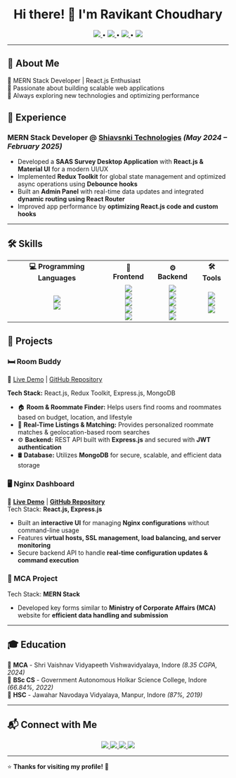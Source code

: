 <h1 align="center">Hi there! 👋 I'm Ravikant Choudhary</h1>


<p align="center">
  <a href="mailto:ravikantchoudhary537@gmail.com">
    <img src="https://img.shields.io/badge/Email-D14836?style=for-the-badge&logo=gmail&logoColor=white"/>
  </a> • 
  <a href="https://github.com/ravikantchoudhary537">
    <img src="https://img.shields.io/badge/GitHub-181717?style=for-the-badge&logo=github&logoColor=white"/>
  </a> • 
  <a href="https://www.linkedin.com/in/ravikant-choudhary-a1644a23b/">
    <img src="https://img.shields.io/badge/LinkedIn-0077B5?style=for-the-badge&logo=linkedin&logoColor=white"/>
  </a> • 
  <a href="https://instagram.com/ravikant_choudhary537">
    <img src="https://img.shields.io/badge/Instagram-E4405F?style=for-the-badge&logo=instagram&logoColor=white"/>
  </a>
</p>


---

## 🚀 About Me  
🔹 MERN Stack Developer | React.js Enthusiast  
🔹 Passionate about building scalable web applications  
🔹 Always exploring new technologies and optimizing performance  

## 📍 Experience  
### **MERN Stack Developer** @ [Shiavsnki Technologies](#) _(May 2024 – February 2025)_  
- Developed a **SAAS Survey Desktop Application** with **React.js & Material UI** for a modern UI/UX  
- Implemented **Redux Toolkit** for global state management and optimized async operations using **Debounce hooks**  
- Built an **Admin Panel** with real-time data updates and integrated **dynamic routing using React Router**  
- Improved app performance by **optimizing React.js code and custom hooks**  

---

## 🛠 Skills  

<table>
  <tr>
    <td align="center"><b>💻 Programming Languages</b></td>
    <td align="center"><b>🎨 Frontend</b></td>
    <td align="center"><b>⚙️ Backend</b></td>
    <td align="center"><b>🛠 Tools</b></td>
  </tr>
  <tr>
    <td align="center">
      <img src="https://img.shields.io/badge/C++-00599C?style=for-the-badge&logo=c%2B%2B&logoColor=white"/>
      <br>
      <img src="https://img.shields.io/badge/JavaScript-F7DF1E?style=for-the-badge&logo=javascript&logoColor=black"/>
    </td>
    <td align="center">
      <img src="https://img.shields.io/badge/React-61DAFB?style=for-the-badge&logo=react&logoColor=black"/>
      <br>
      <img src="https://img.shields.io/badge/Redux%20Toolkit-764ABC?style=for-the-badge&logo=redux&logoColor=white"/>
      <br>
      <img src="https://img.shields.io/badge/Material--UI-0081CB?style=for-the-badge&logo=mui&logoColor=white"/>
      <br>
      <img src="https://img.shields.io/badge/ShadCN-000000?style=for-the-badge&logo=shadcn&logoColor=white"/>
      <br>
      <img src="https://img.shields.io/badge/Tailwind%20CSS-38B2AC?style=for-the-badge&logo=tailwind-css&logoColor=white"/>
    </td>
    <td align="center">
      <img src="https://img.shields.io/badge/Node.js-339933?style=for-the-badge&logo=node.js&logoColor=white"/>
      <br>
      <img src="https://img.shields.io/badge/Express.js-000000?style=for-the-badge&logo=express&logoColor=white"/>
      <br>
      <img src="https://img.shields.io/badge/MongoDB-47A248?style=for-the-badge&logo=mongodb&logoColor=white"/>
      <br>
      <img src="https://img.shields.io/badge/SQL-4479A1?style=for-the-badge&logo=postgresql&logoColor=white"/>
      <br>
      <img src="https://img.shields.io/badge/REST%20API-0081CB?style=for-the-badge"/>
    </td>
    <td align="center">
      <img src="https://img.shields.io/badge/Git-F05032?style=for-the-badge&logo=git&logoColor=white"/>
      <br>
      <img src="https://img.shields.io/badge/GitHub-181717?style=for-the-badge&logo=github&logoColor=white"/>
      <br>
      <img src="https://img.shields.io/badge/Postman-FF6C37?style=for-the-badge&logo=postman&logoColor=white"/>
    </td>
  </tr>
</table>


## 📂 Projects  

### 🛏️ **Room Buddy**  
🔗 [Live Demo](https://room-buddy-five.vercel.app/) | [GitHub Repository](https://github.com/parthy018/roomBuddy)  

**Tech Stack:** React.js, Redux Toolkit, Express.js, MongoDB  

- 🏠 **Room & Roommate Finder:** Helps users find rooms and roommates based on budget, location, and lifestyle  
- 📌 **Real-Time Listings & Matching:** Provides personalized roommate matches & geolocation-based room searches  
- ⚙️ **Backend:** REST API built with **Express.js** and secured with **JWT authentication**  
- 🛢 **Database:** Utilizes **MongoDB** for secure, scalable, and efficient data storage  


### **🖥️ Nginx Dashboard**  
🔗 **[Live Demo](#)** | **[GitHub Repository](#)**  
Tech Stack: **React.js, Express.js**  
- Built an **interactive UI** for managing **Nginx configurations** without command-line usage  
- Features **virtual hosts, SSL management, load balancing, and server monitoring**  
- Secure backend API to handle **real-time configuration updates & command execution**  

### **📄 MCA Project**  
Tech Stack: **MERN Stack**  
- Developed key forms similar to **Ministry of Corporate Affairs (MCA)** website for **efficient data handling and submission**  

---

## 🎓 Education  
📖 **MCA** - Shri Vaishnav Vidyapeeth Vishwavidyalaya, Indore _(8.35 CGPA, 2024)_  
📖 **BSc CS** - Government Autonomous Holkar Science College, Indore _(66.84%, 2022)_  
📖 **HSC** - Jawahar Navodaya Vidyalaya, Manpur, Indore _(87%, 2019)_  

---

## 📬 Connect with Me  
<p align="center">
  <a href="mailto:ravikantchoudhary537@gmail.com">
    <img src="https://img.shields.io/badge/Email-D14836?style=for-the-badge&logo=gmail&logoColor=white"/>
  </a>
  <a href="https://github.com/ravikantchoudhary537">
    <img src="https://img.shields.io/badge/GitHub-181717?style=for-the-badge&logo=github&logoColor=white"/>
  </a>
  <a href="https://www.linkedin.com/in/ravikant-choudhary-a1644a23b/">
    <img src="https://img.shields.io/badge/LinkedIn-0077B5?style=for-the-badge&logo=linkedin&logoColor=white"/>
  </a>
  <a href="https://instagram.com/ravikant_choudhary537">
    <img src="https://img.shields.io/badge/Instagram-E4405F?style=for-the-badge&logo=instagram&logoColor=white"/>
  </a>
</p>

---

⭐ **Thanks for visiting my profile!** 🚀  
